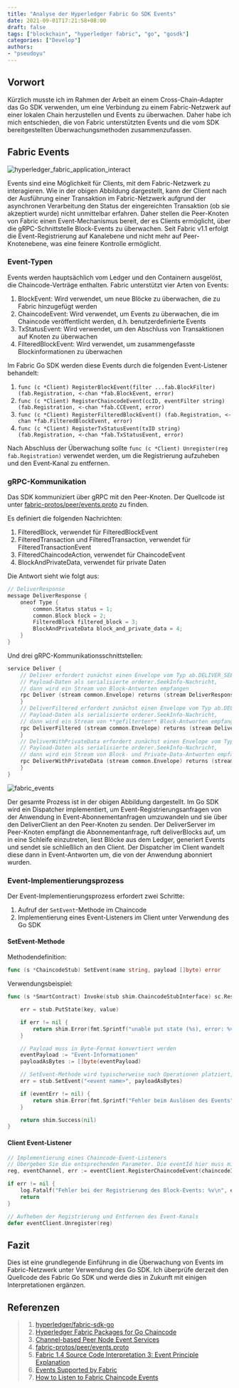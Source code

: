 ```yaml
---
title: "Analyse der Hyperledger Fabric Go SDK Events"
date: 2021-09-01T17:21:58+08:00
draft: false
tags: ["blockchain", "hyperledger fabric", "go", "gosdk"]
categories: ["Develop"]
authors:
- "pseudoyu"
---
```


## Vorwort

Kürzlich musste ich im Rahmen der Arbeit an einem Cross-Chain-Adapter das Go SDK verwenden, um eine Verbindung zu einem Fabric-Netzwerk auf einer lokalen Chain herzustellen und Events zu überwachen. Daher habe ich mich entschieden, die von Fabric unterstützten Events und die vom SDK bereitgestellten Überwachungsmethoden zusammenzufassen.

## Fabric Events

![hyperledger_fabric_application_interact](https://image.pseudoyu.com/images/hyperledger_fabric_application_interact.png)

Events sind eine Möglichkeit für Clients, mit dem Fabric-Netzwerk zu interagieren. Wie in der obigen Abbildung dargestellt, kann der Client nach der Ausführung einer Transaktion im Fabric-Netzwerk aufgrund der asynchronen Verarbeitung den Status der eingereichten Transaktion (ob sie akzeptiert wurde) nicht unmittelbar erfahren. Daher stellen die Peer-Knoten von Fabric einen Event-Mechanismus bereit, der es Clients ermöglicht, über die gRPC-Schnittstelle Block-Events zu überwachen. Seit Fabric v1.1 erfolgt die Event-Registrierung auf Kanalebene und nicht mehr auf Peer-Knotenebene, was eine feinere Kontrolle ermöglicht.

### Event-Typen

Events werden hauptsächlich vom Ledger und den Containern ausgelöst, die Chaincode-Verträge enthalten. Fabric unterstützt vier Arten von Events:

1. BlockEvent: Wird verwendet, um neue Blöcke zu überwachen, die zu Fabric hinzugefügt werden
2. ChaincodeEvent: Wird verwendet, um Events zu überwachen, die im Chaincode veröffentlicht werden, d.h. benutzerdefinierte Events
3. TxStatusEvent: Wird verwendet, um den Abschluss von Transaktionen auf Knoten zu überwachen
4. FilteredBlockEvent: Wird verwendet, um zusammengefasste Blockinformationen zu überwachen

Im Fabric Go SDK werden diese Events durch die folgenden Event-Listener behandelt:

1. `func (c *Client) RegisterBlockEvent(filter ...fab.BlockFilter) (fab.Registration, <-chan *fab.BlockEvent, error)`
2. `func (c *Client) RegisterChaincodeEvent(ccID, eventFilter string) (fab.Registration, <-chan *fab.CCEvent, error)`
3. `func (c *Client) RegisterFilteredBlockEvent() (fab.Registration, <-chan *fab.FilteredBlockEvent, error)`
4. `func (c *Client) RegisterTxStatusEvent(txID string) (fab.Registration, <-chan *fab.TxStatusEvent, error)`

Nach Abschluss der Überwachung sollte `func (c *Client) Unregister(reg fab.Registration)` verwendet werden, um die Registrierung aufzuheben und den Event-Kanal zu entfernen.

### gRPC-Kommunikation

Das SDK kommuniziert über gRPC mit den Peer-Knoten. Der Quellcode ist unter [fabric-protos/peer/events.proto](https://github.com/hyperledger/fabric-protos/blob/main/peer/events.proto) zu finden.

Es definiert die folgenden Nachrichten:

1. FilteredBlock, verwendet für FilteredBlockEvent
2. FilteredTransaction und FilteredTransaction, verwendet für FilteredTransactionEvent
3. FilteredChaincodeAction, verwendet für ChaincodeEvent
4. BlockAndPrivateData, verwendet für private Daten

Die Antwort sieht wie folgt aus:

```go
// DeliverResponse
message DeliverResponse {
    oneof Type {
        common.Status status = 1;
        common.Block block = 2;
        FilteredBlock filtered_block = 3;
        BlockAndPrivateData block_and_private_data = 4;
    }
}
```

Und drei gRPC-Kommunikationsschnittstellen:

```go
service Deliver {
    // Deliver erfordert zunächst einen Envelope vom Typ ab.DELIVER_SEEK_INFO mit
    // Payload-Daten als serialisierte orderer.SeekInfo-Nachricht,
    // dann wird ein Stream von Block-Antworten empfangen
    rpc Deliver (stream common.Envelope) returns (stream DeliverResponse) {
    }
    // DeliverFiltered erfordert zunächst einen Envelope vom Typ ab.DELIVER_SEEK_INFO mit
    // Payload-Daten als serialisierte orderer.SeekInfo-Nachricht,
    // dann wird ein Stream von **gefilterten** Block-Antworten empfangen
    rpc DeliverFiltered (stream common.Envelope) returns (stream DeliverResponse) {
    }
    // DeliverWithPrivateData erfordert zunächst einen Envelope vom Typ ab.DELIVER_SEEK_INFO mit
    // Payload-Daten als serialisierte orderer.SeekInfo-Nachricht,
    // dann wird ein Stream von Block- und Private-Data-Antworten empfangen
    rpc DeliverWithPrivateData (stream common.Envelope) returns (stream DeliverResponse) {
    }
}
```

![fabric_events](https://image.pseudoyu.com/images/fabric_events.png)

Der gesamte Prozess ist in der obigen Abbildung dargestellt. Im Go SDK wird ein Dispatcher implementiert, um Event-Registrierungsanfragen von der Anwendung in Event-Abonnementanfragen umzuwandeln und sie über den DeliverClient an den Peer-Knoten zu senden. Der DeliverServer im Peer-Knoten empfängt die Abonnementanfrage, ruft deliverBlocks auf, um in eine Schleife einzutreten, liest Blöcke aus dem Ledger, generiert Events und sendet sie schließlich an den Client. Der Dispatcher im Client wandelt diese dann in Event-Antworten um, die von der Anwendung abonniert wurden.

### Event-Implementierungsprozess

Der Event-Implementierungsprozess erfordert zwei Schritte:

1. Aufruf der `SetEvent`-Methode im Chaincode
2. Implementierung eines Event-Listeners im Client unter Verwendung des Go SDK

#### SetEvent-Methode

Methodendefinition:

```go
func (s *ChaincodeStub) SetEvent(name string, payload []byte) error
```

Verwendungsbeispiel:

```go
func (s *SmartContract) Invoke(stub shim.ChaincodeStubInterface) sc.Response {

    err = stub.PutState(key, value)

    if err != nil {
        return shim.Error(fmt.Sprintf("unable put state (%s), error: %v", key, err))
    }

    // Payload muss in Byte-Format konvertiert werden
    eventPayload := "Event-Informationen"
    payloadAsBytes := []byte(eventPayload)

    // SetEvent-Methode wird typischerweise nach Operationen platziert, die mit dem Ledger interagieren, wie PutState, DelState
    err = stub.SetEvent("<event name>", payloadAsBytes)

    if (eventErr != nil) {
        return shim.Error(fmt.Sprintf("Fehler beim Auslösen des Events"))
    }

    return shim.Success(nil)
}
```

#### Client Event-Listener

```go
// Implementierung eines Chaincode-Event-Listeners
// Übergeben Sie die entsprechenden Parameter. Die eventId hier muss mit dem <event name> im Chaincode übereinstimmen, um das Listening zu erreichen
reg, eventChannel, err := eventClient.RegisterChaincodeEvent(chaincodeID, eventID)

if err != nil {
    log.Fatalf("Fehler bei der Registrierung des Block-Events: %v\n", err)
    return
}

// Aufheben der Registrierung und Entfernen des Event-Kanals
defer eventClient.Unregister(reg)
```

## Fazit

Dies ist eine grundlegende Einführung in die Überwachung von Events im Fabric-Netzwerk unter Verwendung des Go SDK. Ich überprüfe derzeit den Quellcode des Fabric Go SDK und werde dies in Zukunft mit einigen Interpretationen ergänzen.

## Referenzen

> 1. [hyperledger/fabric-sdk-go](https://github.com/hyperledger/fabric-sdk-go)
> 2. [Hyperledger Fabric Packages for Go Chaincode](https://pkg.go.dev/github.com/hyperledger/fabric-chaincode-go)
> 3. [Channel-based Peer Node Event Services](https://hyperledger-fabric.readthedocs.io/zh_CN/latest/peer_event_services.html)
> 4. [fabric-protos/peer/events.proto](https://github.com/hyperledger/fabric-protos/blob/main/peer/event)
> 5. [Fabric 1.4 Source Code Interpretation 3: Event Principle Explanation](https://lessisbetter.site/2019/09/20/fabric-event-source/)
> 6. [Events Supported by Fabric](https://www.jianshu.com/p/aecaae8aa3da)
> 7. [How to Listen to Fabric Chaincode Events](http://blog.hubwiz.com/2019/07/07/Hyperledger-fabric-chaincode-event/)